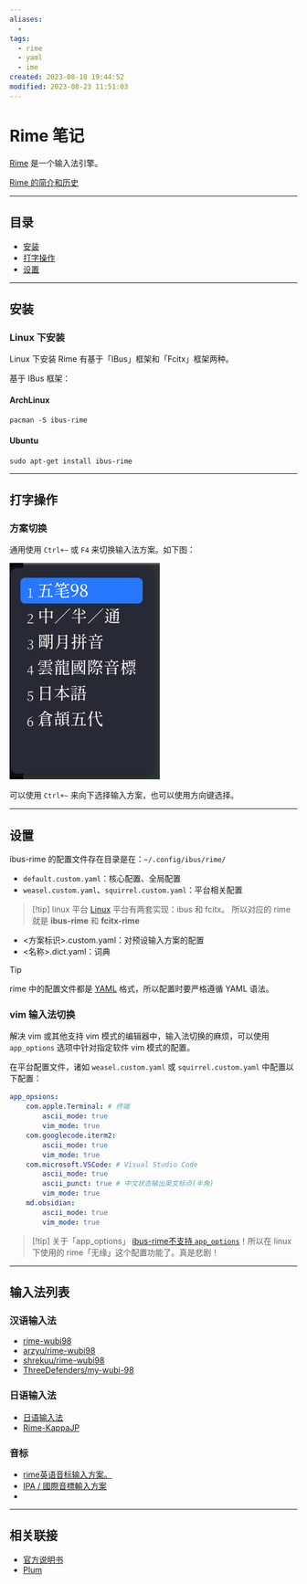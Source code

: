 ```yaml
---
aliases:
  - 
tags:
  - rime
  - yaml
  - ime
created: 2023-08-18 19:44:52
modified: 2023-08-23 11:51:03
---
```

# Rime 笔记

[Rime](https://rime.im) 是一个输入法引擎。

[Rime 的简介和历史](https://github.com/rime/home/wiki/Introduction)

---
## 目录
* [安装](#rime_install)
* [打字操作](#rime_input)
* [设置](#rime_config)

---
## <span id="rime_install">安装</span>

### Linux 下安装

Linux 下安装 Rime 有基于「IBus」框架和「Fcitx」框架两种。

基于 IBus 框架：

#### ArchLinux
```shell
pacman -S ibus-rime
```

#### Ubuntu
```shell
sudo apt-get install ibus-rime
```

---
## <span id="rime_input">打字操作</span>

### 方案切换

通用使用 `Ctrl+~` 或 `F4` 来切换输入法方案。如下图：

![rime_switch_inputmethod](./Rime_Note.assets/rime_switch_inputmethod.png)

可以使用 `Ctrl+~` 来向下选择输入方案，也可以使用方向键选择。

---
## <span id="rime_config">设置</span>

ibus-rime 的配置文件存在目录是在：`~/.config/ibus/rime/`

* `default.custom.yaml`：核心配置、全局配置
* `weasel.custom.yaml`、`squirrel.custom.yaml`：平台相关配置
> [!tip] linux 平台
> [Linux](../Linux/Linux_Note.md) 平台有两套实现：ibus 和 fcitx。
> 所以对应的 rime 就是 **ibus-rime** 和 **fcitx-rime**
* <方案标识>.custom.yaml：对预设输入方案的配置
* <名称>.dict.yaml：词典

> [!tip]
> rime 中的配置文件都是 [YAML](../YAML/YAML_Note.md) 格式，所以配置时要严格遵循 YAML 语法。

### vim 输入法切换

解决 vim 或其他支持 vim 模式的编辑器中，输入法切换的麻烦，可以使用 `app_options` 选项中针对指定软件 vim 模式的配置。

在平台配置文件，诸如 `weasel.custom.yaml` 或 `squirrel.custom.yaml` 中配置以下配置：

```yaml
app_opsions:
	com.apple.Terminal: # 终端  
		ascii_mode: true  
		vim_mode: true  
	com.googlecode.iterm2:  
		ascii_mode: true  
		vim_mode: true  
	com.microsoft.VSCode: # Visual Studio Code  
		ascii_mode: true  
		ascii_punct: true # 中文状态输出英文标点(半角)  
		vim_mode: true  
	md.obsidian:  
		ascii_mode: true  
		vim_mode: true
```

> [!tip] 关于「app_options」
> [ibus-rime不支持 `app_options`](https://github.com/rime/ibus-rime/issues/96)！所以在 linux 下使用的 rime「无缘」这个配置功能了。真是悲剧！

---

## 输入法列表

### 汉语输入法

* [rime-wubi98](https://github.com/lotem/rime-wubi98 "五筆98版 Rime 輸入方案")
* [arzyu/rime-wubi98](https://github.com/arzyu/rime-wubi98)
* [shrekuu/rime-wubi98](https://github.com/shrekuu/rime-wubi98)
* [ThreeDefenders/my-wubi-98](https://github.com/ThreeDefenders/my-wubi-98 "在lotem/rime-wubi98基础上修改的")

### 日语输入法

* [日语输入法](https://github.com/gkovacs/rime-japanese)
* [Rime-KappaJP](https://github.com/momijineko/Rime-KappaJP "Rime 河童日本語五筆字型入力方法")

### 音标

* [rime英语音标输入方案。](https://github.com/mapleafly/rime-ipa-english)
* [IPA / 國際音標輸入方案](https://github.com/rime/rime-ipa)
* 

---

## 相关联接

* [官方说明书](https://github.com/rime/home/wiki/UserGuide)
* [Plum](https://github.com/rime/plum)

